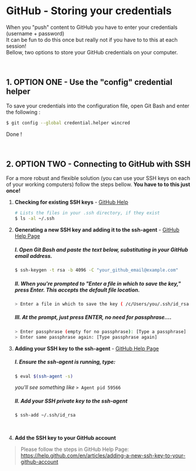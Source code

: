 # GitHub - Storing your credentials
When you "push" content to GitHub you have to enter your credentials (username + password)<br>
It can be fun to do this once but really not if you have to to this at each session!<br>
Bellow, two options to store your GitHub credentials on your computer.

<br>

## 1. OPTION ONE - Use the "config" credential helper
To save your credentials into the configuration file, open Git Bash and enter the following :

``` sh
$ git config --global credential.helper wincred
```
Done !

<br>

## 2. OPTION TWO - Connecting to GitHub with SSH
For a more robust and flexible solution (you can use your SSH keys on each of your working computers) follow the steps bellow. **You have to to this just once!**


1. **Checking for existing SSH keys** - [GitHub Help](https://help.github.com/en/articles/checking-for-existing-ssh-keys)

    ``` sh
    # Lists the files in your .ssh directory, if they exist
    $ ls -al ~/.ssh
    ```


2. **Generating a new SSH key and adding it to the ssh-agent** - [GitHub Help Page](https://help.github.com/en/articles/generating-a-new-ssh-key-and-adding-it-to-the-ssh-agent)

    ##### I. Open Git Bash and paste the text below, substituting in your GitHub email address.

    ``` sh
    $ ssh-keygen -t rsa -b 4096 -C "your_github_email@example.com"
    ```

    ##### II. When you're prompted to "Enter a file in which to save the key," press Enter. This accepts the default file location.

    ``` sh
    > Enter a file in which to save the key ( /c/Users/you/.ssh/id_rsa ):[Press enter]
    ```

    ##### III. At the prompt, just **press ENTER**, no need for passphrase....

    ``` sh
    > Enter passphrase (empty for no passphrase): [Type a passphrase]
    > Enter same passphrase again: [Type passphrase again]
    ```
  
  

  3. **Adding your SSH key to the ssh-agent** - [GitHub Help Page](https://help.github.com/en/articles/adding-a-new-ssh-key-to-your-github-account)

      ##### I. Ensure the ssh-agent is running, type:

      ``` sh
      $ eval $(ssh-agent -s)
      ```

      *you'll see something like* `> Agent pid 59566`

      ##### II. Add your SSH private key to the ssh-agent

      ``` sh
      $ ssh-add ~/.ssh/id_rsa
      ```
  
  <br>

  4. **Add the SSH key to your GitHub account**

  > Please follow the steps in GitHub Help Page:<br>
  > https://help.github.com/en/articles/adding-a-new-ssh-key-to-your-github-account